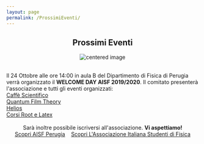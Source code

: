 ```yaml
---
layout: page
permalink: /ProssimiEventi/
---
```


<center><h2><b> Prossimi Eventi </b></h2></center>

 <figure>
<center>
    <img src="/perugia/img/WELCOMEDAY.png" alt="centered image" style="max-width:40%"
    height="auto" width="auto" class="responsive" >
</center>
</figure>

<section>

<br>
Il 24 Ottobre alle ore 14:00 in aula B del Dipartimento di Fisica di Perugia verrà organizzato il <b>WELCOME DAY AISF 2019/2020</b>. Il comitato presenterà l'associazione e tutti gli eventi organizzati: <br>
<a href="/perugia/CaffèScientifico"> Caffè Scientifico</a> <br>
<a href="/perugia/QFT"> Quantum Film Theory</a> <br>
<a href="/perugia/Helios"> Helios</a> <br>
<a href="/perugia/Corsi"> Corsi Root e Latex</a> <br><br>
<center>
Sarà inoltre possibile iscriversi all'associazione.
<b>Vi aspettiamo! </b>

<br>
<a href="/perugia/"> Scopri AISF Perugia</a>&nbsp; &nbsp;
<a href="http://ai-sf.it">Scopri L'Associazione Italiana Studenti di Fisica</a>
</center>

</section>
